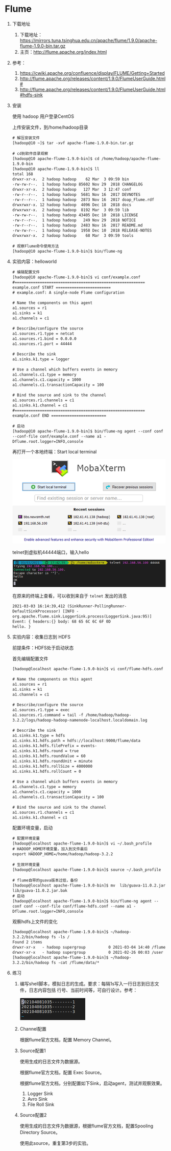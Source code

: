# Flume

1. 下载地址
   1. 下载地址： https://mirrors.tuna.tsinghua.edu.cn/apache/flume/1.9.0/apache-flume-1.9.0-bin.tar.gz
   2. 主页：http://flume.apache.org/index.html
   
3. 参考：
      1. https://cwiki.apache.org/confluence/display/FLUME/Getting+Started
      2. http://flume.apache.org/releases/content/1.9.0/FlumeUserGuide.html#
      3. http://flume.apache.org/releases/content/1.9.0/FlumeUserGuide.html#hdfs-sink
   
2. 安装

   使用 hadoop 用户登录CentOS
   
   上传安装文件，到/home/hadoop目录
   
   ```shell
   # 解压安装文件
   [hadoop@10 ~]$ tar -xvf apache-flume-1.9.0-bin.tar.gz
   
   # cd到软件目录观察
   [hadoop@10 apache-flume-1.9.0-bin]$ cd /home/hadoop/apache-flume-1.9.0-bin
   [hadoop@10 apache-flume-1.9.0-bin]$ ll
   total 168
   drwxr-xr-x.  2 hadoop hadoop    62 Mar  3 09:59 bin
   -rw-rw-r--.  1 hadoop hadoop 85602 Nov 29  2018 CHANGELOG
   drwxr-xr-x.  2 hadoop hadoop   127 Mar  3 12:47 conf
   -rw-r--r--.  1 hadoop hadoop  5681 Nov 16  2017 DEVNOTES
   -rw-r--r--.  1 hadoop hadoop  2873 Nov 16  2017 doap_Flume.rdf
   drwxrwxr-x. 12 hadoop hadoop  4096 Dec 18  2018 docs
   drwxrwxr-x.  2 hadoop hadoop  8192 Mar  3 09:59 lib
   -rw-rw-r--.  1 hadoop hadoop 43405 Dec 10  2018 LICENSE
   -rw-r--r--.  1 hadoop hadoop   249 Nov 29  2018 NOTICE
   -rw-r--r--.  1 hadoop hadoop  2483 Nov 16  2017 README.md
   -rw-rw-r--.  1 hadoop hadoop  1958 Dec 10  2018 RELEASE-NOTES
   drwxrwxr-x.  2 hadoop hadoop    68 Mar  3 09:59 tools
   
   # 观察Flume命令使用方法
   [hadoop@10 apache-flume-1.9.0-bin]$ bin/flume-ng
   
   ```
   
3. 实验内容：helloworld

   ```shell
   # 编辑配置文件
   [hadoop@10 apache-flume-1.9.0-bin]$ vi conf/example.conf
   #========================================================= example.conf START ========================
   # example.conf: A single-node Flume configuration
   
   # Name the components on this agent
   a1.sources = r1
   a1.sinks = k1
   a1.channels = c1
   
   # Describe/configure the source
   a1.sources.r1.type = netcat
   a1.sources.r1.bind = 0.0.0.0
   a1.sources.r1.port = 44444
   
   # Describe the sink
   a1.sinks.k1.type = logger
   
   # Use a channel which buffers events in memory
   a1.channels.c1.type = memory
   a1.channels.c1.capacity = 1000
   a1.channels.c1.transactionCapacity = 100
   
   # Bind the source and sink to the channel
   a1.sources.r1.channels = c1
   a1.sinks.k1.channel = c1
   #========================================================= example.conf END ========================
   
   # 启动
   [hadoop@10 apache-flume-1.9.0-bin]$ bin/flume-ng agent --conf conf --conf-file conf/example.conf --name a1 -Dflume.root.logger=INFO,console
   
   ```

   再打开一个本地终端：Start local terminal

   ![image-20210303174545428](img/image-20210303174545428.png)

   telnet到虚拟机44444端口，输入hello

   ![image-20210303174320375](img/image-20210303174320375.png)

   在原来的终端上查看，可以收到来自于 `telnet` 发出的消息

   ```shell
   2021-03-03 16:14:39,412 (SinkRunner-PollingRunner-DefaultSinkProcessor) [INFO - org.apache.flume.sink.LoggerSink.process(LoggerSink.java:95)] Event: { headers:{} body: 68 65 6C 6C 6F 0D                               hello. }
   
   ```

4. 实验内容：收集日志到 HDFS

   前提条件：HDFS处于启动状态

   首先编辑配置文件

   ```shell
   [hadoop@localhost apache-flume-1.9.0-bin]$ vi conf/flume-hdfs.conf
   
   # Name the components on this agent
   a1.sources = r1
   a1.sinks = k1
   a1.channels = c1
   
   # Describe/configure the source
   a1.sources.r1.type = exec
   a1.sources.r1.command = tail -f /home/hadoop/hadoop-3.2.2/logs/hadoop-hadoop-namenode-localhost.localdomain.log
   
   # Describe the sink
   a1.sinks.k1.type = hdfs
   a1.sinks.k1.hdfs.path = hdfs://localhost:9000/flume/data
   a1.sinks.k1.hdfs.filePrefix = events-
   a1.sinks.k1.hdfs.round = true
   a1.sinks.k1.hdfs.roundValue = 60
   a1.sinks.k1.hdfs.roundUnit = minute
   a1.sinks.k1.hdfs.rollSize = 4000000
   a1.sinks.k1.hdfs.rollCount = 0
   
   # Use a channel which buffers events in memory
   a1.channels.c1.type = memory
   a1.channels.c1.capacity = 1000
   a1.channels.c1.transactionCapacity = 100
   
   # Bind the source and sink to the channel
   a1.sources.r1.channels = c1
   a1.sinks.k1.channel = c1
   ```

   配置环境变量，启动

   ```shell
   # 配置环境变量
   [hadoop@localhost apache-flume-1.9.0-bin]$ vi ~/.bash_profile
   # HADOOP_HOME环境变量，加入到文件最后
   export HADOOP_HOME=/home/hadoop/hadoop-3.2.2
   
   # 生效环境变量
   [hadoop@localhost apache-flume-1.9.0-bin]$ source ~/.bash_profile
   
   # flume自带的guava版本过低，备份
   [hadoop@localhost apache-flume-1.9.0-bin]$ mv  lib/guava-11.0.2.jar lib/guava-11.0.2.jar.bak
   # 启动
   [hadoop@localhost apache-flume-1.9.0-bin]$ bin/flume-ng agent --conf conf --conf-file conf/flume-hdfs.conf --name a1 -Dflume.root.logger=INFO,console
   ```

   观察hdfs上文件的变化

   ```shell
   [hadoop@localhost apache-flume-1.9.0-bin]$ ~/hadoop-3.2.2/bin/hadoop fs -ls /
   Found 2 items
   drwxr-xr-x   - hadoop supergroup          0 2021-03-04 14:40 /flume
   drwxr-xr-x   - hadoop supergroup          0 2021-02-26 00:03 /user
   [hadoop@localhost apache-flume-1.9.0-bin]$ ~/hadoop-3.2.2/bin/hadoop fs -cat /flume/data/*
   
   ```

6. 练习

      1. 编写shell脚本，模拟日志的生成。要求：每隔1s写入一行日志到日志文件，日志内容包括 行号、当前时间等，可自行设计。参考：

            ![image-20210408103523394](img/image-20210408103523394.png)

      2. Channel配置

            根据flume官方文档，配置 Memory Channel。

      3. Source配置1

            使用生成的日志文件为数据源。

            根据flume官方文档，配置 Exec Source。

            根据flume官方文档，分别配置如下Sink，启动agent，测试并观察效果。

            1. Logger Sink
            2. Avro Sink
            3. File Roll Sink

      4. Source配置2

            使用生成的日志文件为数据源，根据flume官方文档，配置Spooling Directory Source。

            使用此source，重复第3步的实验。

            

            
